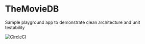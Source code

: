 # TheMovieDB
Sample playground app to demonstrate clean architecture and unit testability

[![CircleCI](https://circleci.com/gh/sanjeev1986/TheMovieDB/tree/master.svg?style=svg)](https://circleci.com/gh/sanjeev1986/TheMovieDB/tree/master)
